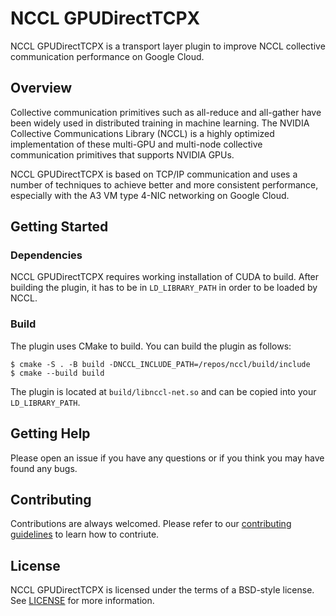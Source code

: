 # NCCL GPUDirectTCPX

NCCL GPUDirectTCPX is a transport layer plugin to improve NCCL collective
communication performance on Google Cloud.

## Overview

Collective communication primitives such as all-reduce and all-gather have been
widely used in distributed training in machine learning. The NVIDIA Collective
Communications Library (NCCL) is a highly optimized implementation of these
multi-GPU and multi-node collective communication primitives that supports
NVIDIA GPUs.

NCCL GPUDirectTCPX is based on TCP/IP communication and uses a number of
techniques to achieve better and more consistent performance, especially with
the A3 VM type 4-NIC networking on Google Cloud.

## Getting Started

### Dependencies

NCCL GPUDirectTCPX requires working installation of CUDA to build. After building the
plugin, it has to be in `LD_LIBRARY_PATH` in order to be loaded by NCCL.

### Build

The plugin uses CMake to build. You can build the plugin as follows:

```
$ cmake -S . -B build -DNCCL_INCLUDE_PATH=/repos/nccl/build/include
$ cmake --build build
```

The plugin is located at `build/libnccl-net.so` and can be copied into your
`LD_LIBRARY_PATH`.

## Getting Help

Please open an issue if you have any questions or if you think you may have
found any bugs.

## Contributing

Contributions are always welcomed. Please refer to our [contributing guidelines](CONTRIBUTING.md)
to learn how to contriute.

## License

NCCL GPUDirectTCPX is licensed under the terms of a BSD-style license.
See [LICENSE](LICENSE) for more information.